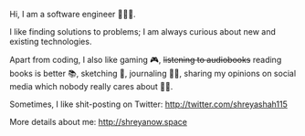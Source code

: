 Hi, I am a software engineer 👩🏽‍💻.

I like finding solutions to problems; I am always curious about new and existing technologies.

Apart from coding, I also like gaming 🎮, ~~listening to audiobooks~~ reading books is better 📚, sketching 📝, journaling ✍🏽, sharing my opinions on social media which nobody really cares about ✌🏽.

Sometimes, I like shit-posting on Twitter: http://twitter.com/shreyashah115

More details about me: http://shreyanow.space
